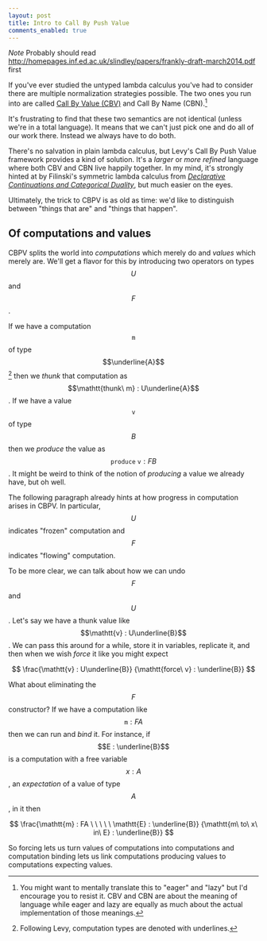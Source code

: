 ```yaml
---
layout: post
title: Intro to Call By Push Value
comments_enabled: true
---
```


*Note* Probably should read
 http://homepages.inf.ed.ac.uk/slindley/papers/frankly-draft-march2014.pdf
 first

If you've ever studied the untyped lambda calculus you've had to
consider there are multiple normalization strategies possible. The two
ones you run into are called [Call By Value (CBV)][levy] and Call By Name
(CBN).[^strict-and-lazy]

[levy]:http://www.cs.bham.ac.uk/~pbl/papers/tlca99.pdf
[^strict-and-lazy]: You might want to mentally translate this to "eager" and "lazy" but I'd encourage you to resist it. CBV and CBN are about the meaning of language while eager and lazy are equally as much about the actual implementation of those meanings.

It's frustrating to find that these two semantics are not identical
(unless we're in a total language). It means that we can't just pick
one and do all of our work there. Instead we always have to do both.

There's no salvation in plain lambda calculus, but Levy's Call By Push
Value framework provides a kind of solution. It's a *larger* or *more
refined* language where both CBV and CBN live happily together. In my
mind, it's strongly hinted at by Filinski's symmetric lambda calculus
from [*Declarative Continuations and Categorical Duality*][dccd], but
much easier on the eyes.

Ultimately, the trick to CBPV is as old as time: we'd like to
distinguish between "things that are" and "things that happen".

[dccd]:http://citeseerx.ist.psu.edu/viewdoc/summary?doi=10.1.1.43.8729

## Of computations and values

CBPV splits the world into *computations* which merely do and *values*
which merely are. We'll get a flavor for this by introducing two
operators on types $$U$$ and $$F$$.

If we have a computation $$\mathtt{m}$$ of type
$$\underline{A}$$[^underlines] then we *thunk* that computation as
$$\mathtt{thunk\ m} : U\underline{A}$$. If we have a value
$$\mathtt{v}$$ of type $$B$$ then we *produce* the value as
$$\mathtt{produce\ v} : FB$$. It might be weird to think of the notion
of *producing* a value we already have, but oh well.

[^underlines]: Following Levy, computation types are denoted with underlines.

The following paragraph already hints at how progress in computation
arises in CBPV. In particular, $$U$$ indicates "frozen" computation
and $$F$$ indicates "flowing" computation.

To be more clear, we can talk about how we can undo $$F$$ and
$$U$$. Let's say we have a thunk value like $$\mathtt{v} :
U\underline{B}$$. We can pass this around for a while, store it in
variables, replicate it, and then when we wish *force* it like you
might expect

$$
\frac{\mathtt{v} : U\underline{B}}
     {\mathtt{force\ v} : \underline{B}}
$$

What about eliminating the $$F$$ constructor? If we have a computation
like $$\mathtt{m} : FA$$ then we can run and *bind* it. For instance,
if $$E : \underline{B}$$ is a computation with a free variable $$x :
A$$, an *expectation* of a value of type $$A$$, in it then

$$
\frac{\mathtt{m} : FA \ \ \ \ \ \mathtt{E} : \underline{B}}
     {\mathtt{m\ to\ x\ in\ E} : \underline{B}}
$$

So forcing lets us turn values of computations into computations and
computation binding lets us link computations producing values to
computations expecting values.
